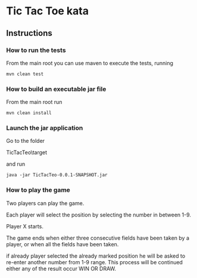 # Tic Tac Toe kata

## Instructions

### How to run the tests

From the main root you can use maven to execute the tests, running

    mvn clean test

### How to build an executable jar file

From the main root run

    mvn clean install


### Launch the jar application

Go to the folder

TicTacTeo\target

and run

    java -jar TicTacTeo-0.0.1-SNAPSHOT.jar


### How to play the game

Two players can play the game.

Each player will select the position by selecting the number in between 1-9.

Player X starts.

The game ends when either three consecutive fields have been taken by a player, or when all the fields have been taken.

if already player selected the already marked position he will be asked to re-enter another number from 1-9 range. This process will be continued either any of the result occur WIN OR DRAW. 